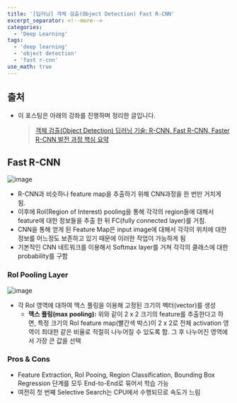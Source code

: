 ```yaml
---
title: '[딥러닝] 객체 검출(Object Detection) Fast R-CNN'
excerpt_separator: <!--more-->
categories:
  - 'Deep Learning'
tags:
  - 'deep learning'
  - 'object detection'
  - 'fast r-cnn'
use_math: true
---
```


## 출처

- 이 포스팅은 아래의 강좌를 진행하며 정리한 글입니다.
  > [객체 검출(Object Detection) 딥러닝 기술: R-CNN, Fast R-CNN, Faster R-CNN 발전 과정 핵심 요약](https://youtu.be/jqNCdjOB15s)

## Fast R-CNN

![image](https://user-images.githubusercontent.com/59808674/173233879-986860c9-bd6a-45bd-a328-935477b78e8f.png)

- R-CNN과 비슷하나 feature map을 추출하기 위해 CNN과정을 한 번만 거치게 됨.
- 이후에 RoI(Region of Interest) pooling을 통해 각각의 region들에 대해서 feature에 대한 정보들을 추출 한 뒤 FC(fully connected layer)를 거침.
- CNN을 통해 얻게 된 Feature Map은 input image에 대해서 각각의 위치에 대한 정보를 어느정도 보존하고 있기 때문에 이러한 작업이 가능하게 됨
- 기본적인 CNN 네트워크를 이용해서 Softmax layer를 거쳐 각각의 클래스에 대한 probability를 구함

### RoI Pooling Layer

![image](https://user-images.githubusercontent.com/59808674/173233994-20871c09-50fc-4f4e-b68c-d96c7e7af4cb.png)

- 각 RoI 영역에 대하여 맥스 풀링을 이용해 고정된 크기의 벡터(vector)를 생성
  - **맥스 풀링(max pooling):** 위와 같이 2 x 2 크기의 feature를 추출한다고 하면, 특정 크기의 RoI feature map(빨간색 박스)이 2 x 2로 전체 activation 영역이 최대한 같은 비율로 적절히 나누어질 수 있도록 함. 그 후 나누어진 영역에서 가장 큰 값을 선택

### Pros & Cons

- Feature Extraction, RoI Pooing, Region Classification, Bounding Box Regression 단계를 모두 End-to-End로 묶어서 학습 가능
- 여전히 첫 번째 Selective Search는 CPU에서 수행되므로 속도가 느림
